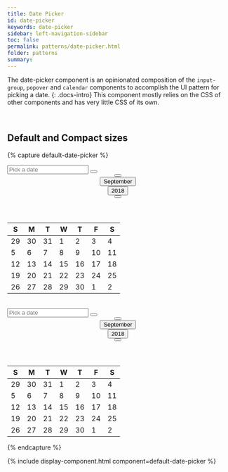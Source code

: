 ```yaml
---
title: Date Picker
id: date-picker
keywords: date-picker
sidebar: left-navigation-sidebar
toc: false
permalink: patterns/date-picker.html
folder: patterns
summary:
---
```


The date-picker component is an opinionated composition of the `input-group`, `popover` and `calendar` components to accomplish the UI pattern for picking a date.
{: .docs-intro}
This component mostly relies on the CSS of other components and has very little CSS of its own.

<br>

## Default and Compact sizes

{% capture default-date-picker %}
<div class="fd-docs-date-picker">
	<div class="fd-popover">
		<div class="fd-popover__control">
			<div class="fd-input-group">
				<input class="fd-input fd-input-group__input" type="text" value="" placeholder="Pick a date">
				<span class="fd-input-group__addon fd-input-group__addon--button">
				<button class="fd-input-group__button fd-popover__control fd-button--light sap-icon--calendar" aria-controls="Itcgq828" aria-expanded="false" aria-haspopup="true" aria-hidden="true"></button>
				</span>
			</div>
		</div>
		<div class="fd-popover__body fd-popover__body--right fd-popover__body--no-arrow" aria-hidden="true" id="Itcgq828">
			<div class="fd-calendar">
				<header class="fd-calendar__header">
				<div class="fd-calendar__navigation">
					<div class="fd-calendar__action">
						<button class=" fd-button--light sap-icon--slim-arrow-left" aria-label="Previous" aria-disabled="true"></button>
					</div>
					<div class="fd-calendar__action">
						<button class="fd-button--light fd-button--compact" aria-selected="false" aria-expanded="false" aria-controls="mGTGe998">September</button>
					</div>
					<div class="fd-calendar__action">
						<button class="fd-button--light fd-button--compact" aria-selected="false" aria-expanded="false" aria-controls="D8NDL125">2018</button>
					</div>
					<div class="fd-calendar__action">
						<button class="fd-button--light sap-icon--slim-arrow-right" aria-label="Next"></button>
					</div>
				</div>
				</header>
				<div class="fd-calendar__content">
					<div class="fd-calendar__dates" id="YeayX297" aria-hidden="false">
						<table class="fd-calendar__table" role="grid">
						<thead class="fd-calendar__group">
						<tr class="fd-calendar__row">
							<th class="fd-calendar__column-header">
								<span class="fd-calendar__day-of-week">S</span>
							</th>
							<th class="fd-calendar__column-header">
								<span class="fd-calendar__day-of-week">M</span>
							</th>
							<th class="fd-calendar__column-header">
								<span class="fd-calendar__day-of-week">T</span>
							</th>
							<th class="fd-calendar__column-header">
								<span class="fd-calendar__day-of-week">W</span>
							</th>
							<th class="fd-calendar__column-header">
								<span class="fd-calendar__day-of-week">T</span>
							</th>
							<th class="fd-calendar__column-header">
								<span class="fd-calendar__day-of-week">F</span>
							</th>
							<th class="fd-calendar__column-header">
								<span class="fd-calendar__day-of-week">S</span>
							</th>
						</tr>
						</thead>
						<tbody class="fd-calendar__group">
						<tr class="fd-calendar__row">
							<td class="fd-calendar__item fd-calendar__item--other-month is-disabled" role="gridcell">
								<span class="fd-calendar__text">29</span>
							</td>
							<td class="fd-calendar__item fd-calendar__item--other-month is-disabled" role="gridcell">
								<span class="fd-calendar__text">30</span>
							</td>
							<td class="fd-calendar__item fd-calendar__item--other-month is-disabled" role="gridcell">
								<span class="fd-calendar__text">31</span>
							</td>
							<td class="fd-calendar__item is-disabled" role="gridcell">
								<span class="fd-calendar__text">1</span>
							</td>
							<td class="fd-calendar__item is-disabled" role="gridcell">
								<span class="fd-calendar__text">2</span>
							</td>
							<td class="fd-calendar__item is-disabled" role="gridcell">
								<span class="fd-calendar__text">3</span>
							</td>
							<td class="fd-calendar__item is-disabled" role="gridcell">
								<span class="fd-calendar__text">4</span>
							</td>
						</tr>
						<tr class="fd-calendar__row">
							<td class="fd-calendar__item is-disabled" role="gridcell">
								<span class="fd-calendar__text">5</span>
							</td>
							<td class="fd-calendar__item fd-calendar__item--current" role="gridcell">
								<span class="fd-calendar__text">6</span>
							</td>
							<td class="fd-calendar__item" role="gridcell">
								<span class="fd-calendar__text">7</span>
							</td>
							<td class="fd-calendar__item" role="gridcell">
								<span class="fd-calendar__text">8</span>
							</td>
							<td class="fd-calendar__item" role="gridcell">
								<span class="fd-calendar__text">9</span>
							</td>
							<td class="fd-calendar__item" role="gridcell">
								<span class="fd-calendar__text">10</span>
							</td>
							<td class="fd-calendar__item" role="gridcell">
								<span class="fd-calendar__text">11</span>
							</td>
						</tr>
						<tr class="fd-calendar__row">
							<td class="fd-calendar__item" role="gridcell">
								<span class="fd-calendar__text">12</span>
							</td>
							<td class="fd-calendar__item" role="gridcell">
								<span class="fd-calendar__text">13</span>
							</td>
							<td class="fd-calendar__item" role="gridcell">
								<span class="fd-calendar__text">14</span>
							</td>
							<td class="fd-calendar__item is-selected" role="gridcell">
								<span class="fd-calendar__text">15</span>
							</td>
							<td class="fd-calendar__item" role="gridcell">
								<span class="fd-calendar__text">16</span>
							</td>
							<td class="fd-calendar__item" role="gridcell">
								<span class="fd-calendar__text">17</span>
							</td>
							<td class="fd-calendar__item" role="gridcell">
								<span class="fd-calendar__text">18</span>
							</td>
						</tr>
						<tr class="fd-calendar__row">
							<td class="fd-calendar__item" role="gridcell">
								<span class="fd-calendar__text">19</span>
							</td>
							<td class="fd-calendar__item" role="gridcell">
								<span class="fd-calendar__text">20</span>
							</td>
							<td class="fd-calendar__item" role="gridcell">
								<span class="fd-calendar__text">21</span>
							</td>
							<td class="fd-calendar__item" role="gridcell">
								<span class="fd-calendar__text">22</span>
							</td>
							<td class="fd-calendar__item" role="gridcell">
								<span class="fd-calendar__text">23</span>
							</td>
							<td class="fd-calendar__item" role="gridcell">
								<span class="fd-calendar__text">24</span>
							</td>
							<td class="fd-calendar__item" role="gridcell">
								<span class="fd-calendar__text">25</span>
							</td>
						</tr>
						<tr class="fd-calendar__row">
							<td class="fd-calendar__item is-blocked" role="gridcell">
								<span class="fd-calendar__text">26</span>
							</td>
							<td class="fd-calendar__item is-blocked" role="gridcell">
								<span class="fd-calendar__text">27</span>
							</td>
							<td class="fd-calendar__item is-blocked" role="gridcell">
								<span class="fd-calendar__text">28</span>
							</td>
							<td class="fd-calendar__item" role="gridcell">
								<span class="fd-calendar__text">29</span>
							</td>
							<td class="fd-calendar__item" role="gridcell">
								<span class="fd-calendar__text">30</span>
							</td>
							<td class="fd-calendar__item fd-calendar__item--other-month" role="gridcell">
								<span class="fd-calendar__text">1</span>
							</td>
							<td class="fd-calendar__item fd-calendar__item--other-month" role="gridcell">
								<span class="fd-calendar__text">2</span>
							</td>
						</tr>
						</tbody>
						</table>
					</div>
				</div>
			</div>
		</div>
	</div>
</div>

<br>

<div class="fd-docs-date-picker">
	<div class="fd-popover">
		<div class="fd-popover__control">
			<div class="fd-input-group fd-input-group--compact ">
				<input type="text" value="" placeholder="Pick a date" class="fd-input fd-input-group__input">
				<span class="fd-input-group__addon fd-input-group__addon--button">
				<button class="fd-input-group__button fd-popover__control fd-button--light fd-button--compact sap-icon--calendar" aria-controls="Itcgq82" aria-expanded="false" aria-haspopup="true" aria-hidden="true"></button>
				</span>
			</div>
		</div>
		<div class="fd-popover__body fd-popover__body--right fd-popover__body--no-arrow" aria-hidden="true" id="Itcgq82">
			<div class="fd-calendar">
				<header class="fd-calendar__header">
				<div class="fd-calendar__navigation">
					<div class="fd-calendar__action">
						<button class=" fd-button--light sap-icon--slim-arrow-left" aria-label="Previous" aria-disabled="true"></button>
					</div>
					<div class="fd-calendar__action">
						<button class="fd-button--light fd-button--compact" aria-selected="false" aria-expanded="false" aria-controls="mGTGe998">September</button>
					</div>
					<div class="fd-calendar__action">
						<button class="fd-button--light fd-button--compact" aria-selected="false" aria-expanded="false" aria-controls="D8NDL125">2018</button>
					</div>
					<div class="fd-calendar__action">
						<button class="fd-button--light sap-icon--slim-arrow-right" aria-label="Next"></button>
					</div>
				</div>
				</header>
				<div class="fd-calendar__content">
					<div class="fd-calendar__dates" id="YeayX297" aria-hidden="false">
						<table class="fd-calendar__table" role="grid">
						<thead class="fd-calendar__group">
						<tr class="fd-calendar__row">
							<th class="fd-calendar__column-header">
								<span class="fd-calendar__day-of-week">S</span>
							</th>
							<th class="fd-calendar__column-header">
								<span class="fd-calendar__day-of-week">M</span>
							</th>
							<th class="fd-calendar__column-header">
								<span class="fd-calendar__day-of-week">T</span>
							</th>
							<th class="fd-calendar__column-header">
								<span class="fd-calendar__day-of-week">W</span>
							</th>
							<th class="fd-calendar__column-header">
								<span class="fd-calendar__day-of-week">T</span>
							</th>
							<th class="fd-calendar__column-header">
								<span class="fd-calendar__day-of-week">F</span>
							</th>
							<th class="fd-calendar__column-header">
								<span class="fd-calendar__day-of-week">S</span>
							</th>
						</tr>
						</thead>
						<tbody class="fd-calendar__group">
						<tr class="fd-calendar__row">
							<td class="fd-calendar__item fd-calendar__item--other-month is-disabled" role="gridcell">
								<span class="fd-calendar__text">29</span>
							</td>
							<td class="fd-calendar__item fd-calendar__item--other-month is-disabled" role="gridcell">
								<span class="fd-calendar__text">30</span>
							</td>
							<td class="fd-calendar__item fd-calendar__item--other-month is-disabled" role="gridcell">
								<span class="fd-calendar__text">31</span>
							</td>
							<td class="fd-calendar__item is-disabled" role="gridcell">
								<span class="fd-calendar__text">1</span>
							</td>
							<td class="fd-calendar__item is-disabled" role="gridcell">
								<span class="fd-calendar__text">2</span>
							</td>
							<td class="fd-calendar__item is-disabled" role="gridcell">
								<span class="fd-calendar__text">3</span>
							</td>
							<td class="fd-calendar__item is-disabled" role="gridcell">
								<span class="fd-calendar__text">4</span>
							</td>
						</tr>
						<tr class="fd-calendar__row">
							<td class="fd-calendar__item is-disabled" role="gridcell">
								<span class="fd-calendar__text">5</span>
							</td>
							<td class="fd-calendar__item fd-calendar__item--current" role="gridcell">
								<span class="fd-calendar__text">6</span>
							</td>
							<td class="fd-calendar__item" role="gridcell">
								<span class="fd-calendar__text">7</span>
							</td>
							<td class="fd-calendar__item" role="gridcell">
								<span class="fd-calendar__text">8</span>
							</td>
							<td class="fd-calendar__item" role="gridcell">
								<span class="fd-calendar__text">9</span>
							</td>
							<td class="fd-calendar__item" role="gridcell">
								<span class="fd-calendar__text">10</span>
							</td>
							<td class="fd-calendar__item" role="gridcell">
								<span class="fd-calendar__text">11</span>
							</td>
						</tr>
						<tr class="fd-calendar__row">
							<td class="fd-calendar__item" role="gridcell">
								<span class="fd-calendar__text">12</span>
							</td>
							<td class="fd-calendar__item" role="gridcell">
								<span class="fd-calendar__text">13</span>
							</td>
							<td class="fd-calendar__item" role="gridcell">
								<span class="fd-calendar__text">14</span>
							</td>
							<td class="fd-calendar__item is-selected" role="gridcell">
								<span class="fd-calendar__text">15</span>
							</td>
							<td class="fd-calendar__item" role="gridcell">
								<span class="fd-calendar__text">16</span>
							</td>
							<td class="fd-calendar__item" role="gridcell">
								<span class="fd-calendar__text">17</span>
							</td>
							<td class="fd-calendar__item" role="gridcell">
								<span class="fd-calendar__text">18</span>
							</td>
						</tr>
						<tr class="fd-calendar__row">
							<td class="fd-calendar__item" role="gridcell">
								<span class="fd-calendar__text">19</span>
							</td>
							<td class="fd-calendar__item" role="gridcell">
								<span class="fd-calendar__text">20</span>
							</td>
							<td class="fd-calendar__item" role="gridcell">
								<span class="fd-calendar__text">21</span>
							</td>
							<td class="fd-calendar__item" role="gridcell">
								<span class="fd-calendar__text">22</span>
							</td>
							<td class="fd-calendar__item" role="gridcell">
								<span class="fd-calendar__text">23</span>
							</td>
							<td class="fd-calendar__item" role="gridcell">
								<span class="fd-calendar__text">24</span>
							</td>
							<td class="fd-calendar__item" role="gridcell">
								<span class="fd-calendar__text">25</span>
							</td>
						</tr>
						<tr class="fd-calendar__row">
							<td class="fd-calendar__item is-blocked" role="gridcell">
								<span class="fd-calendar__text">26</span>
							</td>
							<td class="fd-calendar__item is-blocked" role="gridcell">
								<span class="fd-calendar__text">27</span>
							</td>
							<td class="fd-calendar__item is-blocked" role="gridcell">
								<span class="fd-calendar__text">28</span>
							</td>
							<td class="fd-calendar__item" role="gridcell">
								<span class="fd-calendar__text">29</span>
							</td>
							<td class="fd-calendar__item" role="gridcell">
								<span class="fd-calendar__text">30</span>
							</td>
							<td class="fd-calendar__item fd-calendar__item--other-month" role="gridcell">
								<span class="fd-calendar__text">1</span>
							</td>
							<td class="fd-calendar__item fd-calendar__item--other-month" role="gridcell">
								<span class="fd-calendar__text">2</span>
							</td>
						</tr>
						</tbody>
						</table>
					</div>
				</div>
			</div>
		</div>
	</div>
</div>
{% endcapture %}

{% include display-component.html component=default-date-picker %}
